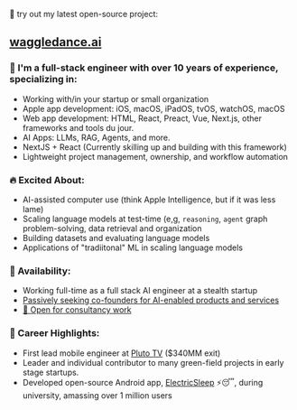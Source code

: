 👋 try out my latest open-source project:

## [waggledance.ai](https://github.com/agi-merge/waggle-dance)
<!--
<picture>
<source
  srcset="https://github-readme-stats.vercel.app/api?username=jondwillis&show_icons=true&count_private=true&theme=dark"
  media="(prefers-color-scheme: dark)"
/>
<source
  srcset="https://github-readme-stats.vercel.app/api?username=jondwillis&show_icons=true&count_private=true"
  media="(prefers-color-scheme: light), (prefers-color-scheme: no-preference)"
/>
<img src="https://github-readme-stats.vercel.app/api?username=jondwillis&show_icons=true&count_private=true" />
</picture>
-->
### 🎯 I'm a **full-stack engineer** with over 10 years of experience, specializing in:

- Working with/in your startup or small organization
- Apple app development: iOS, macOS, iPadOS, tvOS, watchOS, macOS
- Web app development: HTML, React, Preact, Vue, Next.js, other frameworks and tools du jour.
- AI Apps: LLMs, RAG, Agents, and more. 
- NextJS + React (Currently skilling up and building with this framework)
- Lightweight project management, ownership, and workflow automation

### 🔥 Excited About:

- AI-assisted computer use (think Apple Intelligence, but if it was less lame)
- Scaling language models at test-time (e,g, `reasoning`, `agent` graph problem-solving, data retrieval and organization 
- Building datasets and evaluating language models
- Applications of "tradiitonal" ML in scaling language models


### 💼 Availability:

- Working full-time as a full stack AI engineer at a stealth startup
- [Passively seeking co-founders for AI-enabled products and services](mailto:jonwilldoit+ghrm@proton.me)
- [📧 Open for consultancy work](mailto:jonwilldoit+ghrm@proton.me)

### 🚀 Career Highlights:

- First lead mobile engineer at [Pluto TV](https://www.paramount.com/press/viacom-agrees-to-acquire-pluto-tv) ($340MM exit)
- Leader and individual contributor to many green-field projects in early stage startups.
- Developed open-source Android app, [ElectricSleep](https://github.com/jondwillis/electricsleep) ⚡😴, during university, amassing over 1 million users

